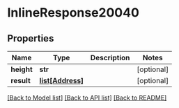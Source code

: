 # InlineResponse20040

## Properties
Name | Type | Description | Notes
------------ | ------------- | ------------- | -------------
**height** | **str** |  | [optional] 
**result** | [**list[Address]**](Address.md) |  | [optional] 

[[Back to Model list]](../README.md#documentation-for-models) [[Back to API list]](../README.md#documentation-for-api-endpoints) [[Back to README]](../README.md)



